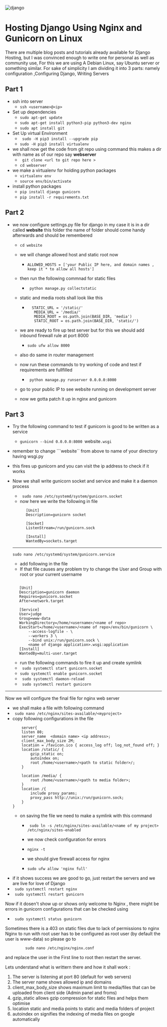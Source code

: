 ![django](https://i.postimg.cc/Pf0LGHvw/develope-python-django-website.jpg)

# Hosting Django Using Nginx and Gunicorn on Linux 

There are multiple blog posts and tutorials already available for Django Hosting, but I was convinced enough to write one for personal as well as community use, For this we are using A Debian Linux, say Ubuntu server or something similar. For sake of simplicity I am dividing it into 3 parts: namely configuration ,Configuring Django, Writing Servers

##  Part 1

- ssh into server
  - ```ssh <username>@<ip>```
- Set up dependencies 
  - ```sudo apt-get update```
  - ```sudo apt-get install python3-pip python3-dev nginx```
  - ```sudo apt install git```
- Set Up virtual Environment 
  - ``` sudo -H pip3 install --upgrade pip```
  - ```sudo -H pip3 install virtualenv```
- we shall now get the code from git repo using command this makes a dir with name as of our repo say **webserver**
  - ``` git clone <url to git repo here >```
  - ```cd webserver```
- we make a virtualenv for holding python packages 
  - ```virtualenv env```
  - ```source env/bin/activate```
- install python packages 
  - ```pip install django gunicorn```
  - ```pip install -r requirements.txt```

## Part 2
- we now configure settings.py file for django in my case it is in a dir called **website** this folder the name of folder should come handy afterwards and should be remembered 
  - ```cd website```
  - we will change allowed host and static root now
    - ```ALLOWED_HOSTS = ['your Public IP here, and domain names , keep it * to allow all hosts']``` 
  - then run the following commnad for static files 
    - ``` python manage.py collectstatic```
  - static and media roots shall look like this 
    - ```
        STATIC_URL = '/static/'
         MEDIA_URL = '/media/'
         MEDIA_ROOT = os.path.join(BASE_DIR, 'media')
         STATIC_ROOT = os.path.join(BASE_DIR, 'static/')
         ```

  - we are ready to fire up test server but for this we should add inbound firewall rule at port 8000
    - ```sudo ufw allow 8000```
  - also do same in router management 
  - now run these commands to try working of code and test if requirements are fullfilled
    - ``` python manage.py runserver 0.0.0.0:8000```
  - go to your public IP to see website running on development server
  - now we gotta patch it up in nginx and gunicorn 


## Part 3
- Try the following command to test if gunicorn is good to be written as a service
  - ```gunicorn --bind 0.0.0.0:8000 ```website```.wsgi```
- remember to change ```website`` from above to name of your directory having wsgi.py
- this fires up gunicorn and you can visit the ip address to check if it works 
- Now we shall write gunicorn socket and service and make it a daemon process 
  - ``` sudo nano /etc/systemd/system/gunicorn.socket```
  - now here we write the following in file 
  ``` 
        [Unit]
        Description=gunicorn socket

        [Socket]
        ListenStream=/run/gunicorn.sock

        [Install]
        WantedBy=sockets.target
    ```
    ---
    ```sudo nano /etc/systemd/system/gunicorn.service```
    - add following in the file
    - If that file causes any problem try to change the User and Group with root or your current username
     ```

        [Unit]
        Description=gunicorn daemon
        Requires=gunicorn.socket
        After=network.target

        [Service]
        User=judge
        Group=www-data
        WorkingDirectory=/home/<username>/<name of repo>
        ExecStart=/home/<username>/<name of repo>/env/bin/gunicorn \
            --access-logfile - \
            --workers 3 \
            --bind unix:/run/gunicorn.sock \
            <name of django application>.wsgi:application
        [Install]
        WantedBy=multi-user.target
    ```

    - run the following commands to fire it up and create symlink
     - ``` sudo systemctl start gunicorn.socket```
     - ``` sudo systemctl enable gunicorn.socket ```
     - ``` sudo systemctl daemon-reload```
     - ``` sudo systemctl restart gunicorn``` 
---
Now we will configure the final file for nginx web server 
 - we shall make a file with following command
 - ``` sudo nano /etc/nginx/sites-available/<myproject>```
 - copy following configurations in the file 
    ``` 
        server{
        listen 80;
        server_name  <domain name> <ip address>;
        client_max_body_size 2M;
        location = /favicon.ico { access_log off; log_not_found off; }
        location /static/ {
            gzip_static on;
            autoindex on;
            root /home/<username>/<path to static folder>/;
        }
        
        location /media/ {
            root /home/<username>/<path to media folder>;
        }
        location /{
            include proxy_params;
            proxy_pass http://unix:/run/gunicorn.sock;
        }
    }
    ```
    - on saving the file we need to make a symlink with this command 
        - ``` sudo ln -s /etc/nginx/sites-available/<name of my project> /etc/nginx/sites-enabled```

        - we now check configuration for errors
         -   ``` nginx -t ```
         - we should give firewall access for nginx
         - ```sudo ufw allow 'nginx full' ```
- if it shows success we are good to go, just restart the servers and we are live for love of Django 
-   ``` sudo systemctl restart nginx```
- ``` sudo systemctl restart gunicorn```

Now if it dosen't show up or shows only welcome to Nginx , there might be errors in gunicorn configurations that can be checked using
-   ``` sudo systemctl status gunicorn``` 

Sometimes there is a 403 on static files due to lack of
permissions to nginx 
Nginx to run with root user has to be configured as root user (by default the user is www-data) so
please go to
             
             sudo nano /etc/nginx/nginx.conf

and replace the user in the First line to root then restart the
server.

Lets understand what is writtern there and how it shall work :
1. The server is listening at port 80 (default for web servers)
2. The server name shows allowed ip and domains 
3. client_max_body_size shows maximum limit to media/files that can be uploaded from client side (Admin panel and froms)
4. gzip_static allows gzip compression for static files and helps them optimise
5. location static and media points to static and media folders of project
6. autoindex on signifies the indexing of media files on google automatically







    
